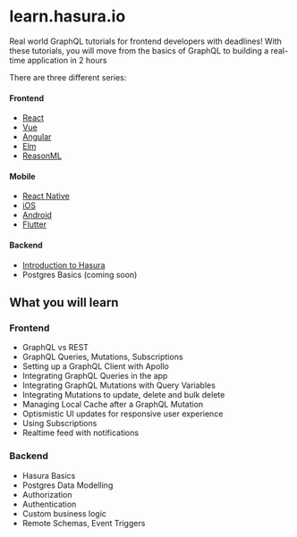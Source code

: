 # learn.hasura.io

Real world GraphQL tutorials for frontend developers with deadlines!
With these tutorials, you will move from the basics of GraphQL to building a real-time application in 2 hours

There are three different series:

#### Frontend

- [React](https://learn.hasura.io/graphql/react)
- [Vue](https://learn.hasura.io/graphql/vue)
- [Angular](https://learn.hasura.io/graphql/angular-apollo)
- [Elm](https://learn.hasura.io/graphql/elm-graphql)
- [ReasonML](https://learn.hasura.io/graphql/reason-react-apollo)

#### Mobile

- [React Native](https://learn.hasura.io/graphql/react-native)
- [iOS](https://learn.hasura.io/graphql/ios)
- [Android](https://learn.hasura.io/graphql/android)
- [Flutter](https://learn.hasura.io/graphql/flutter-graphql)

#### Backend

- [Introduction to Hasura](https://learn.hasura.io/graphql/hasura)
- Postgres Basics (coming soon)

## What you will learn

### Frontend
- GraphQL vs REST 
- GraphQL Queries, Mutations, Subscriptions
- Setting up a GraphQL Client with Apollo
- Integrating GraphQL Queries in the app
- Integrating GraphQL Mutations with Query Variables
- Integrating Mutations to update, delete and bulk delete
- Managing Local Cache after a GraphQL Mutation
- Optismistic UI updates for responsive user experience
- Using Subscriptions
- Realtime feed with notifications

### Backend

- Hasura Basics
- Postgres Data Modelling
- Authorization
- Authentication
- Custom business logic
- Remote Schemas, Event Triggers

